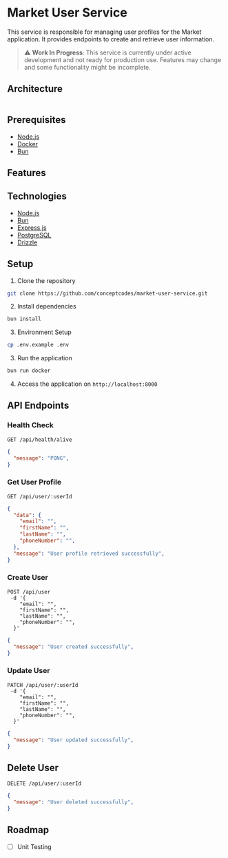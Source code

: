 # Market User Service

This service is responsible for managing user profiles for the Market application. It provides endpoints to create and retrieve user information.

> ⚠️ **Work In Progress**: This service is currently under active development and not ready for production use. Features may change and some functionality might be incomplete.

## Architecture

```mermaid

```

## Prerequisites
- [Node.js](https://nodejs.org)
- [Docker](https://docker.com)
- [Bun](https://bun.sh)

## Features

## Technologies
- [Node.js](https://nodejs.org)
- [Bun](https://bun.sh)
- [Express.js](https://expressjs.com)
- [PostgreSQL](https://postgresql.org)
- [Drizzle](https://drizzle.org)

## Setup
1. Clone the repository

```bash
git clone https://github.com/conceptcodes/market-user-service.git
```

2. Install dependencies

```bash
bun install
```

3. Environment Setup
```bash
cp .env.example .env
```


3. Run the application

```bash
bun run docker
```

4. Access the application on `http://localhost:8000`

## API Endpoints

### Health Check

```
GET /api/health/alive
```
```json
{
  "message": "PONG",
}
```

### Get User Profile

```
GET /api/user/:userId
```
```json
{
  "data": {
    "email": "",
    "firstName": "",
    "lastName": "",
    "phoneNumber": "",
  },
  "message": "User profile retrieved successfully",
}
```

### Create User

```
POST /api/user 
 -d '{
    "email": "",
    "firstName": "",
    "lastName": "",
    "phoneNumber": "",
  }'
```
```json
{
  "message": "User created successfully",
}
```

### Update User

```
PATCH /api/user/:userId 
 -d '{
    "email": "",
    "firstName": "",
    "lastName": "",
    "phoneNumber": "",
  }'
```
```json
{
  "message": "User updated successfully",
}
```

## Delete User

```
DELETE /api/user/:userId
```
```json
{
  "message": "User deleted successfully",
}
```

## Roadmap
- [ ] Unit Testing